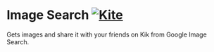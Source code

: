 Image Search [![Kite](https://usekite.com/live-demo-button.png)](https://usekite.com/deploy)
============

Gets images and share it with your friends on Kik from Google Image Search.
